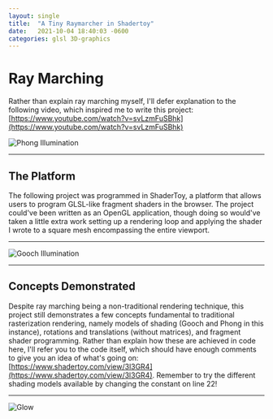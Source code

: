 ```yaml
---
layout: single
title:  "A Tiny Raymarcher in Shadertoy"
date:   2021-10-04 18:40:03 -0600
categories: glsl 3D-graphics
---
```


# Ray Marching

Rather than explain ray marching myself, I'll defer explanation to the following video, which inspired me to write this project: [https://www.youtube.com/watch?v=svLzmFuSBhk](https://www.youtube.com/watch?v=svLzmFuSBhk)

![Phong Illumination](https://i.imgur.com/hla1TWS.png)

--------------

## The Platform

The following project was programmed in ShaderToy, a platform that allows users to program GLSL-like fragment shaders in the browser. The project could've been written as an OpenGL application, though doing so would've taken a little extra work setting up a rendering loop and applying the shader I wrote to a square mesh encompassing the entire viewport.

--------------

![Gooch Illumination](https://i.imgur.com/NlsrDTK.png)

--------------

## Concepts Demonstrated

Despite ray marching being a non-traditional rendering technique, this project still demonstrates a few concepts fundamental to traditional rasterization rendering, namely models of shading (Gooch and Phong in this instance), rotations and translations (without matrices), and fragment shader programming. Rather than explain how these are achieved in code here, I'll refer you to the code itself, which should have enough comments to give you an idea of what's going on: [https://www.shadertoy.com/view/3l3GR4](https://www.shadertoy.com/view/3l3GR4). Remember to try the different shading models available by changing the constant on line 22!

--------------

![Glow](https://i.imgur.com/ERRTAhn.png)
